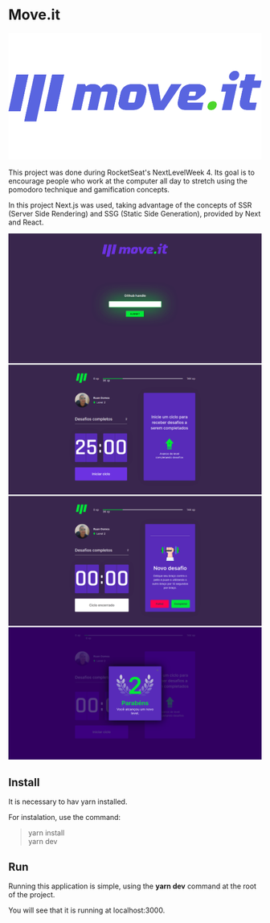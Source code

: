 # Move.it

![Logo](public/logo-full.svg)

This project was done during RocketSeat's NextLevelWeek 4. Its goal is to encourage people who work at the computer all day to stretch using the pomodoro technique and gamification concepts.

In this project Next.js was used, taking advantage of the concepts of SSR (Server Side Rendering) and SSG (Static Side Generation), provided by Next and React.

![Login](public/login.png)
![Home](public/home.png)
![HomeWithChallenge](public/homeWithChallenge.png)
![Modal](public/modal.png)

## Install

It is necessary to hav yarn installed.

For instalation, use the command:
> yarn install  
> yarn dev

## Run

Running this application is simple, using the **yarn dev** command at the root of the project.

You will see that it is running at localhost:3000.
